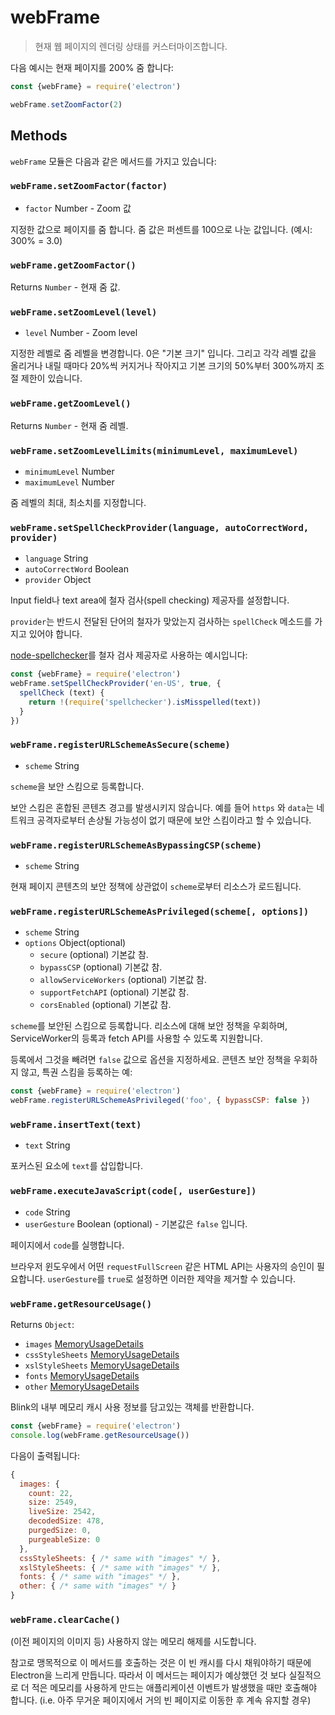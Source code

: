 # webFrame

> 현재 웹 페이지의 렌더링 상태를 커스터마이즈합니다.

다음 예시는 현재 페이지를 200% 줌 합니다:

```javascript
const {webFrame} = require('electron')

webFrame.setZoomFactor(2)
```

## Methods

`webFrame` 모듈은 다음과 같은 메서드를 가지고 있습니다:

### `webFrame.setZoomFactor(factor)`

* `factor` Number - Zoom 값

지정한 값으로 페이지를 줌 합니다. 줌 값은 퍼센트를 100으로 나눈 값입니다.
(예시: 300% = 3.0)

### `webFrame.getZoomFactor()`

Returns `Number` - 현재 줌 값.

### `webFrame.setZoomLevel(level)`

* `level` Number - Zoom level

지정한 레벨로 줌 레벨을 변경합니다. 0은 "기본 크기" 입니다. 그리고 각각 레벨 값을
올리거나 내릴 때마다 20%씩 커지거나 작아지고 기본 크기의 50%부터 300%까지 조절 제한이
있습니다.

### `webFrame.getZoomLevel()`

Returns `Number` - 현재 줌 레벨.

### `webFrame.setZoomLevelLimits(minimumLevel, maximumLevel)`

* `minimumLevel` Number
* `maximumLevel` Number

줌 레벨의 최대, 최소치를 지정합니다.

### `webFrame.setSpellCheckProvider(language, autoCorrectWord, provider)`

* `language` String
* `autoCorrectWord` Boolean
* `provider` Object

Input field나 text area에 철자 검사(spell checking) 제공자를 설정합니다.

`provider`는 반드시 전달된 단어의 철자가 맞았는지 검사하는 `spellCheck` 메소드를
가지고 있어야 합니다.

[node-spellchecker][spellchecker]를 철자 검사 제공자로 사용하는 예시입니다:

```javascript
const {webFrame} = require('electron')
webFrame.setSpellCheckProvider('en-US', true, {
  spellCheck (text) {
    return !(require('spellchecker').isMisspelled(text))
  }
})
```

### `webFrame.registerURLSchemeAsSecure(scheme)`

* `scheme` String

`scheme`을 보안 스킴으로 등록합니다.

보안 스킴은 혼합된 콘텐츠 경고를 발생시키지 않습니다. 예를 들어 `https` 와 `data`는
네트워크 공격자로부터 손상될 가능성이 없기 때문에 보안 스킴이라고 할 수 있습니다.

### `webFrame.registerURLSchemeAsBypassingCSP(scheme)`

* `scheme` String

현재 페이지 콘텐츠의 보안 정책에 상관없이 `scheme`로부터 리소스가 로드됩니다.

### `webFrame.registerURLSchemeAsPrivileged(scheme[, options])`

* `scheme` String
* `options` Object(optional)
  * `secure` (optional) 기본값 참.
  * `bypassCSP` (optional) 기본값 참.
  * `allowServiceWorkers` (optional) 기본값 참.
  * `supportFetchAPI` (optional) 기본값 참.
  * `corsEnabled` (optional) 기본값 참.

`scheme`를 보안된 스킴으로 등록합니다. 리소스에 대해 보안 정책을 우회하며,
ServiceWorker의 등록과 fetch API를 사용할 수 있도록 지원합니다.

등록에서 그것을 빼려면 `false` 값으로 옵션을 지정하세요.
콘텐츠 보안 정책을 우회하지 않고, 특권 스킴을 등록하는 예:

```javascript
const {webFrame} = require('electron')
webFrame.registerURLSchemeAsPrivileged('foo', { bypassCSP: false })
```

### `webFrame.insertText(text)`

* `text` String

포커스된 요소에 `text`를 삽입합니다.

### `webFrame.executeJavaScript(code[, userGesture])`

* `code` String
* `userGesture` Boolean (optional) - 기본값은 `false` 입니다.

페이지에서 `code`를 실행합니다.

브라우저 윈도우에서 어떤 `requestFullScreen` 같은 HTML API는 사용자의 승인이
필요합니다. `userGesture`를 `true`로 설정하면 이러한 제약을 제거할 수 있습니다.

### `webFrame.getResourceUsage()`

Returns `Object`:
* `images` [MemoryUsageDetails](structures/memory-usage-details.md)
* `cssStyleSheets` [MemoryUsageDetails](structures/memory-usage-details.md)
* `xslStyleSheets` [MemoryUsageDetails](structures/memory-usage-details.md)
* `fonts` [MemoryUsageDetails](structures/memory-usage-details.md)
* `other` [MemoryUsageDetails](structures/memory-usage-details.md)

Blink의 내부 메모리 캐시 사용 정보를 담고있는 객체를 반환합니다.

```javascript
const {webFrame} = require('electron')
console.log(webFrame.getResourceUsage())
```

다음이 출력됩니다:

```javascript
{
  images: {
    count: 22,
    size: 2549,
    liveSize: 2542,
    decodedSize: 478,
    purgedSize: 0,
    purgeableSize: 0
  },
  cssStyleSheets: { /* same with "images" */ },
  xslStyleSheets: { /* same with "images" */ },
  fonts: { /* same with "images" */ },
  other: { /* same with "images" */ }
}
```

### `webFrame.clearCache()`

(이전 페이지의 이미지 등) 사용하지 않는 메모리 해제를 시도합니다.

참고로 맹목적으로 이 메서드를 호출하는 것은 이 빈 캐시를 다시 채워야하기 때문에
Electron을 느리게 만듭니다. 따라서 이 메서드는 페이지가 예상했던 것 보다 실질적으로 더
적은 메모리를 사용하게 만드는 애플리케이션 이벤트가 발생했을 때만 호출해야 합니다.
(i.e. 아주 무거운 페이지에서 거의 빈 페이지로 이동한 후 계속 유지할 경우)

[spellchecker]: https://github.com/atom/node-spellchecker
